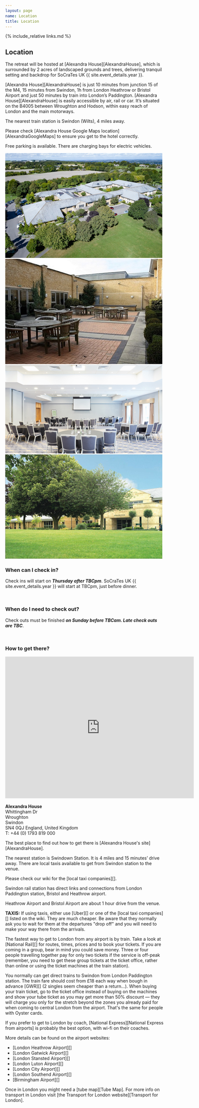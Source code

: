 ```yaml
---
layout: page
name: Location
title: Location
---
```


{% include_relative links.md %}

## Location

The retreat will be hosted at [Alexandra House][AlexandraHouse], which is surrounded by 2 acres of landscaped grounds and trees, delivering tranquil setting and backdrop for SoCraTes UK {{ site.event_details.year }}.

[Alexandra House][AlexandraHouse] is just 10 minutes from junction 15 of the M4, 15 minutes from Swindon, 1h from London Heathrow or Bristol Airport and just 50 minutes by train into London’s Paddington. [Alexandra House][AlexandraHouse] is easily accessible by air, rail or car. It’s situated on the B4005 between Wroughton and Hodson, within easy reach of London and the main motorways.

The nearest train station is Swindon (Wilts), 4 miles away.

Please check [Alexandra House Google Maps location][AlexandraGoogleMaps] to ensure you get to the hotel correctly.

Free parking is available. There are charging bays for electric vehicles.

<div class="conference-location-images">
	<div class="row">
		<div class="col-md-6">
			<img src="img/alexandra/alexandra-house-aerial.jpg" class="thumbnail img-responsive" alt="Alexandra House Hotel - Aerial view showing the building surrounded with trees and some parking places"/>
		</div>
		<div class="col-md-6">
			<img src="img/alexandra/alexandra-courtyard-mini.jpg" class="thumbnail img-responsive" alt="Alexandra House Hotel - One of the courtyards with wooden tables, chairs and parasols"/>
		</div>
	</div>
	<div class="row">
		<div class="col-md-6">
			<img src="img/alexandra/alexandra-house-conference-room.jpg" class="thumbnail img-responsive" alt="Alexandra House Hotel - The main conference room"/>
		</div>
		<div class="col-md-6">
			<img src="img/alexandra/alexandra-external-mini.jpg" class="thumbnail img-responsive" alt="Alexandra House Hotel - View of the main entrance with trees in the foreground"/>
		</div>
	</div>
</div>

### When can I check in?

Check ins will start on ***Thursday after TBCpm***. SoCraTes UK {{ site.event_details.year }} will start at TBCpm, just before dinner.

<br>

### When do I need to check out?

Check outs must be finished ***on Sunday before TBCam. Late check outs are TBC***.

<br>

### How to get there?

<iframe src="https://www.google.com/maps/embed?pb=!1m14!1m8!1m3!1d2483.0401223724616!2d-1.7747757!3d51.5124799!3m2!1i1024!2i768!4f13.1!3m3!1m2!1s0x487144d80350b131%3A0x430f7948ce834367!2sAlexandra%20House!5e0!3m2!1sfr!2suk!4v1668962372052!5m2!1sfr!2suk" width="600" height="450" style="border:0;" allowfullscreen="" loading="lazy" referrerpolicy="no-referrer-when-downgrade"></iframe>

**Alexandra House** <br>
Whittingham Dr<br>
Wroughton<br>
Swindon<br>
SN4 0QJ
England, United Kingdom<br>
T: +44 (0) 1793 819 000

The best place to find out how to get there is [Alexandra House's site][AlexandraHouse].

The nearest station is Swindown Station. It is 4 miles and 15 minutes’ drive away. There are local taxis available to get from Swindon station to the venue.

Please check our wiki for the [local taxi companies][].

Swindon rail station has direct links and connections from London Paddington station, Bristol and Heathrow airport.

Heathrow Airport and Bristol Airport are about 1 hour drive from the venue.

__TAXIS:__ If using taxis, either use [Uber][] or one of the [local taxi companies][] listed on the wiki. They are much cheaper. Be aware that they normally ask you to wait for them at the departures "drop off" and you will need to make your way there from the arrivals. 

The fastest way to get to London from any airport is by train. Take a look at [National Rail][] for routes, times, prices and to book your tickets. If you are coming in a group, bear in mind you could save money. Three or four people travelling together pay for only two tickets if the service is off-peak (remember, you need to get these group tickets at the ticket office, rather than online or using the ticket machines at the train station).

You normally can get direct trains to Swindon from London Paddington station. The train fare should cost from £18 each way when bough in advance [GWR][] (2 singles seem cheaper than a return...). When buying your train ticket, go to the ticket office instead of buying on the machines and show your tube ticket as you may get more than 50% discount — they will charge you only for the stretch beyond the zones you already paid for when coming to central London from the airport. That's the same for people with Oyster cards.

If you prefer to get to London by coach, [National Express][National Express from airports] is probably the best option, with wi-fi on their coaches.

More details can be found on the airport websites:

- [London Heathrow Airport][]
- [London Gatwick Airport][]
- [London Stansted Airport][]
- [London Luton Airport][]
- [London City Airport][]
- [London Southend Airport][]
- [Birmingham Airport][]

Once in London you might need a [tube map][Tube Map]. For more info on transport in London visit [the Transport for London website][Transport for London].
